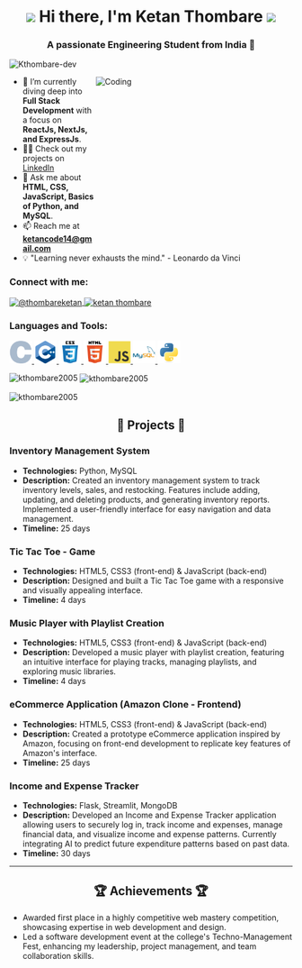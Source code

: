 <h1 align="center">
  <img src="https://media.giphy.com/media/hvRJCLFzcasrR4ia7z/giphy.gif" width="35px"> Hi there, I'm Ketan Thombare 
  <img src="https://media.giphy.com/media/hvRJCLFzcasrR4ia7z/giphy.gif" width="35px">
</h1>
<h3 align="center">A passionate Engineering Student from India 🚀</h3>

<p align="left"> 
  <img src="https://komarev.com/ghpvc/?username=Kthombare-dev&label=Profile%20views&color=0e75b6&style=flat" alt="Kthombare-dev" /> 
</p>

<img align="right" alt="Coding" width="350" height="300" src="https://img.freepik.com/premium-photo/man-sits-front-computer-screen-with-words-open-screen_1064589-155722.jpg">

- 🌱 I’m currently diving deep into **Full Stack Development** with a focus on **ReactJs, NextJs, and ExpressJs**.
- 👨‍💻 Check out my projects on [LinkedIn](https://www.linkedin.com/in/ketanthombare-tech/)
- 💬 Ask me about **HTML, CSS, JavaScript, Basics of Python, and MySQL**.
- 📫 Reach me at **ketancode14@gmail.com**
- 💡 "Learning never exhausts the mind." - Leonardo da Vinci

<h3 align="left">Connect with me:</h3>
<p align="left">
  <a href="https://twitter.com/@thombareketan" target="blank">
    <img align="center" src="https://raw.githubusercontent.com/rahuldkjain/github-profile-readme-generator/master/src/images/icons/Social/twitter.svg" alt="@thombareketan" height="30" width="40" />
  </a>
  <a href="https://www.linkedin.com/in/ketanthombare-tech/" target="blank">
    <img align="center" src="https://raw.githubusercontent.com/rahuldkjain/github-profile-readme-generator/master/src/images/icons/Social/linked-in-alt.svg" alt="ketan thombare" height="30" width="40" />
  </a>
</p>

<h3 align="left">Languages and Tools:</h3>
<p align="left"> 
  <a href="https://www.cprogramming.com/" target="_blank" rel="noreferrer">
    <img src="https://raw.githubusercontent.com/devicons/devicon/master/icons/c/c-original.svg" alt="c" width="40" height="40"/> 
  </a>
  <a href="https://www.w3schools.com/cpp/" target="_blank" rel="noreferrer">
    <img src="https://raw.githubusercontent.com/devicons/devicon/master/icons/cplusplus/cplusplus-original.svg" alt="cplusplus" width="40" height="40"/>
  </a>
  <a href="https://www.w3schools.com/css/" target="_blank" rel="noreferrer">
    <img src="https://raw.githubusercontent.com/devicons/devicon/master/icons/css3/css3-original-wordmark.svg" alt="css3" width="40" height="40"/> 
  </a>
  <a href="https://www.w3.org/html/" target="_blank" rel="noreferrer"> 
    <img src="https://raw.githubusercontent.com/devicons/devicon/master/icons/html5/html5-original-wordmark.svg" alt="html5" width="40" height="40"/> 
  </a>
  <a href="https://developer.mozilla.org/en-US/docs/Web/JavaScript" target="_blank" rel="noreferrer">
    <img src="https://raw.githubusercontent.com/devicons/devicon/master/icons/javascript/javascript-original.svg" alt="javascript" width="40" height="40"/> 
  </a>
  <a href="https://www.mysql.com/" target="_blank" rel="noreferrer"> 
    <img src="https://raw.githubusercontent.com/devicons/devicon/master/icons/mysql/mysql-original-wordmark.svg" alt="mysql" width="40" height="40"/> 
  </a>
  <a href="https://www.python.org" target="_blank" rel="noreferrer"> 
    <img src="https://raw.githubusercontent.com/devicons/devicon/master/icons/python/python-original.svg" alt="python" width="40" height="40"/> 
  </a> 
</p>

<p><img align="left" src="https://github-readme-stats.vercel.app/api/top-langs?username=kthombare2005&show_icons=true&locale=en&layout=compact&theme=dark" alt="kthombare2005" /></p>

<p>&nbsp;<img align="center" src="https://github-readme-stats.vercel.app/api?username=kthombare2005&show_icons=true&locale=en&theme=dark" alt="kthombare2005" /></p>

<p><img align="center" src="https://github-readme-streak-stats.herokuapp.com/?user=kthombare2005&theme=dark" alt="kthombare2005" /></p>



<h2 align="center">🚀 Projects 🚀</h2>

### Inventory Management System
- **Technologies:** Python, MySQL
- **Description:** Created an inventory management system to track inventory levels, sales, and restocking. Features include adding, updating, and deleting products, and generating inventory reports. Implemented a user-friendly interface for easy navigation and data management.
- **Timeline:** 25 days

### Tic Tac Toe - Game
- **Technologies:** HTML5, CSS3 (front-end) & JavaScript (back-end)
- **Description:** Designed and built a Tic Tac Toe game with a responsive and visually appealing interface.
- **Timeline:** 4 days

### Music Player with Playlist Creation
- **Technologies:** HTML5, CSS3 (front-end) & JavaScript (back-end)
- **Description:** Developed a music player with playlist creation, featuring an intuitive interface for playing tracks, managing playlists, and exploring music libraries.
- **Timeline:** 4 days

### eCommerce Application (Amazon Clone - Frontend)
- **Technologies:** HTML5, CSS3 (front-end) & JavaScript (back-end)
- **Description:** Created a prototype eCommerce application inspired by Amazon, focusing on front-end development to replicate key features of Amazon's interface.
- **Timeline:** 25 days

### Income and Expense Tracker
- **Technologies:** Flask, Streamlit, MongoDB
- **Description:** Developed an Income and Expense Tracker application allowing users to securely log in, track income and expenses, manage financial data, and visualize income and expense patterns. Currently integrating AI to predict future expenditure patterns based on past data.
- **Timeline:** 30 days

---

<h2 align="center">🏆 Achievements 🏆</h2>

- Awarded first place in a highly competitive web mastery competition, showcasing expertise in web development and design.
- Led a software development event at the college's Techno-Management Fest, enhancing my leadership, project management, and team collaboration skills.
